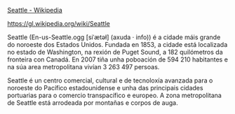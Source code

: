 [Seattle - Wikipedia](https://en.wikipedia.org/wiki/Seattle)

https://gl.wikipedia.org/wiki/Seattle

Seattle (En-us-Seattle.ogg [siˈætəɫ] (axuda · info)) é a cidade máis grande do noroeste dos Estados Unidos. Fundada en 1853, a cidade está localizada no estado de Washington, na rexión de Puget Sound, a 182 quilómetros da fronteira con Canadá. En 2007 tiña unha poboación de 594 210 habitantes e na súa area metropolitana vivían 3 263 497 persoas.

Seattle é un centro comercial, cultural e de tecnoloxía avanzada para o noroeste do Pacífico estadounidense e unha das principais cidades portuarias para o comercio transpacífico e europeo. A zona metropolitana de Seattle está arrodeada por montañas e corpos de auga.

<!--- cspell:words siˈætəɫ Puget Sound transpacífico --->
